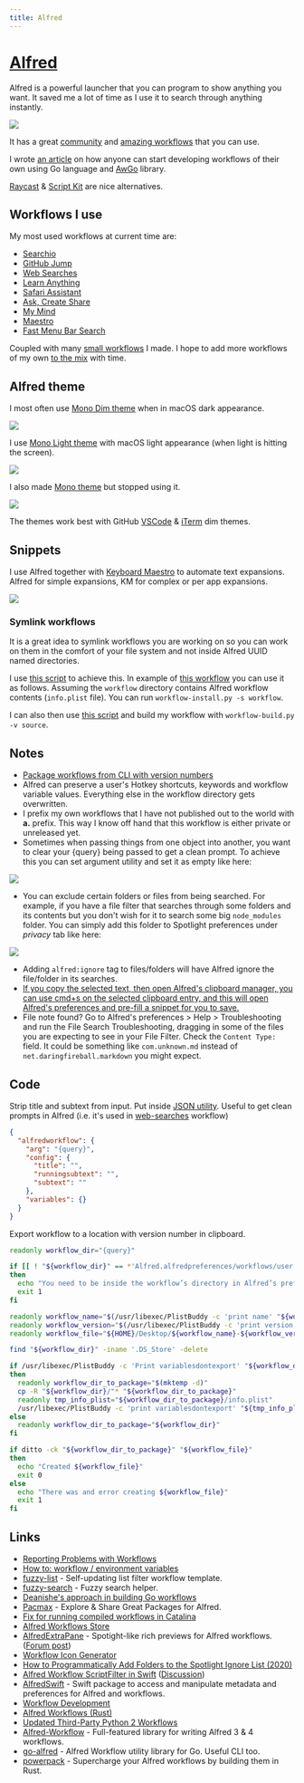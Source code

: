 ```yaml
---
title: Alfred
---
```


# [Alfred](https://www.alfredapp.com)

Alfred is a powerful launcher that you can program to show anything you want. It saved me a lot of time as I use it to search through anything instantly.

![](https://i.imgur.com/PtXa6By.png)

It has a great [community](http://www.alfredforum.com/) and [amazing workflows](https://github.com/learn-anything/alfred-workflows) that you can use.

I wrote [an article](https://medium.com/@nikitavoloboev/writing-alfred-workflows-in-go-2a44f62dc432) on how anyone can start developing workflows of their own using Go language and [AwGo](https://github.com/deanishe/awgo) library.

[Raycast](../../../tools/raycast.md) & [Script Kit](https://www.scriptkit.com/) are nice alternatives.

## Workflows I use

My most used workflows at current time are:

- [Searchio](https://github.com/deanishe/alfred-searchio)
- [GitHub Jump](https://github.com/nikitavoloboev/small-workflows#workflow-augmentations)
- [Web Searches](https://github.com/nikitavoloboev/alfred-web-searches)
- [Learn Anything](https://github.com/nikitavoloboev/alfred-learn-anything)
- [Safari Assistant](https://github.com/deanishe/alfred-safari-assistant)
- [Ask, Create Share](https://github.com/nikitavoloboev/alfred-ask-create-share)
- [My Mind](https://github.com/nikitavoloboev/alfred-my-mind)
- [Maestro](https://github.com/iansinnott/alfred-maestro)
- [Fast Menu Bar Search](https://github.com/ascandroli/menudump/releases/download/1.8.0/Menu.Bar.Search-v1_8.alfredworkflow)

Coupled with many [small workflows](https://github.com/nikitavoloboev/small-workflows) I made. I hope to add more workflows of my own [to the mix](https://github.com/learn-anything/alfred-workflows) with time.

## Alfred theme

I most often use [Mono Dim theme](https://www.alfredapp.com/extras/theme/jzs9j2Kqmu/) when in macOS dark appearance.

![](https://i.imgur.com/0EIwRT7.png)

I use [Mono Light theme](https://www.alfredapp.com/extras/theme/yyoqZV6XGS/) with macOS light appearance (when light is hitting the screen).

![](https://i.imgur.com/d5is1ao.png)

I also made [Mono theme](https://www.alfredapp.com/extras/theme/xzcLtcIIDe/) but stopped using it.

![](https://i.imgur.com/Y4oKBoT.png)

The themes work best with GitHub [VSCode](https://marketplace.visualstudio.com/items?itemName=GitHub.github-vscode-theme) & [iTerm](https://github.com/cdalvaro/github-vscode-theme-iterm) dim themes.

## Snippets

I use Alfred together with [Keyboard Maestro](../keyboard-maestro/keyboard-maestro.md) to automate text expansions. Alfred for simple expansions, KM for complex or per app expansions.

![](https://i.imgur.com/vWP4lkz.png)

### Symlink workflows

It is a great idea to symlink workflows you are working on so you can work on them in the comfort of your file system and not inside Alfred UUID named directories.

I use [this script](https://gist.github.com/deanishe/35faae3e7f89f629a94e) to achieve this. In example of [this workflow](https://github.com/nikitavoloboev/small-workflows/tree/master/folder-search) you can use it as follows. Assuming the `workflow` directory contains Alfred workflow contents (`info.plist` file). You can run `workflow-install.py -s workflow`.

I can also then use [this script](https://gist.github.com/deanishe/b16f018119ef3fe951af) and build my workflow with `workflow-build.py -v source`.

## Notes

- [Package workflows from CLI with version numbers](https://www.alfredforum.com/topic/10838-how-to-package-workflows-from-the-command-line/?tab=comments#comment-55677)
- Alfred can preserve a user's Hotkey shortcuts, keywords and workflow variable values. Everything else in the workflow directory gets overwritten.
- I prefix my own workflows that I have not published out to the world with **a.** prefix. This way I know off hand that this workflow is either private or unreleased yet.
- Sometimes when passing things from one object into another, you want to clear your {query} being passed to get a clean prompt. To achieve this you can set argument utility and set it as empty like here:

![](https://i.imgur.com/seduWW7.png)

- You can exclude certain folders or files from being searched. For example, if you have a file filter that searches through some folders and its contents but you don't wish for it to search some big `node_modules` folder. You can simply add this folder to Spotlight preferences under _privacy_ tab like here:

![](https://i.imgur.com/D0NP2s3.png)

- Adding `alfred:ignore` tag to files/folders will have Alfred ignore the file/folder in its searches.
- [If you copy the selected text, then open Alfred's clipboard manager, you can use cmd+s on the selected clipboard entry, and this will open Alfred's preferences and pre-fill a snippet for you to save.](https://www.alfredforum.com/topic/15852-how-to-save-selected-text-as-alfred-snippet/)
- File note found? Go to Alfred's preferences > Help > Troubleshooting and run the File Search Troubleshooting, dragging in some of the files you are expecting to see in your File Filter. Check the `Content Type:` field. It could be something like `com.unknown.md` instead of `net.daringfireball.markdown` you might expect.

## Code

Strip title and subtext from input. Put inside [JSON utility](https://www.alfredapp.com/help/workflows/utilities/json/). Useful to get clean prompts in Alfred (i.e. it's used in [web-searches](https://github.com/nikitavoloboev/alfred-web-searches) workflow)

```json
{
  "alfredworkflow": {
    "arg": "{query}",
    "config": {
      "title": "",
      "runningsubtext": "",
      "subtext": ""
    },
    "variables": {}
  }
}
```

Export workflow to a location with version number in clipboard.

```bash
readonly workflow_dir="{query}"

if [[ ! "${workflow_dir}" == *'Alfred.alfredpreferences/workflows/user.workflow.'* ]]
then
  echo "You need to be inside the workflow’s directory in Alfred’s preferences directory." >&2
  exit 1
fi

readonly workflow_name="$(/usr/libexec/PlistBuddy -c 'print name' "${workflow_dir}/info.plist")"
readonly workflow_version="$(/usr/libexec/PlistBuddy -c 'print version' "${workflow_dir}/info.plist")"
readonly workflow_file="${HOME}/Desktop/${workflow_name}-${workflow_version}.alfredworkflow"

find "${workflow_dir}" -iname '.DS_Store' -delete

if /usr/libexec/PlistBuddy -c 'Print variablesdontexport' "${workflow_dir}/info.plist" &> /dev/null
then
  readonly workflow_dir_to_package="$(mktemp -d)"
  cp -R "${workflow_dir}/"* "${workflow_dir_to_package}"
  readonly tmp_info_plist="${workflow_dir_to_package}/info.plist"
  /usr/libexec/PlistBuddy -c 'print variablesdontexport' "${tmp_info_plist}" | grep '    ' | sed -E 's/ {4}//' | xargs -I {} /usr/libexec/PlistBuddy -c "set variables:'{}' ''" "${tmp_info_plist}"
else
  readonly workflow_dir_to_package="${workflow_dir}"
fi

if ditto -ck "${workflow_dir_to_package}" "${workflow_file}"
then
  echo "Created ${workflow_file}"
  exit 0
else
  echo "There was and error creating ${workflow_file}"
  exit 1
fi
```

## Links

- [Reporting Problems with Workflows](https://www.alfredforum.com/topic/10224-reporting-problems-with-workflows/)
- [How to: workflow / environment variables](https://www.alfredforum.com/topic/9070-how-to-workflowenvironment-variables/?tab=comments#comment-45177)
- [fuzzy-list](https://github.com/derickfay/fuzzylist) - Self-updating list filter workflow template.
- [fuzzy-search](https://github.com/deanishe/alfred-fuzzy) - Fuzzy search helper.
- [Deanishe's approach in building Go workflows](https://github.com/deanishe/awgo/commit/5f0051950af39371385f2dfda96483eb1423e565#r29572675)
- [Pacmax](https://pacmax.org/) - Explore & Share Great Packages for Alfred.
- [Fix for running compiled workflows in Catalina](https://github.com/deanishe/alfred-sublime-text/issues/20#issuecomment-539578934)
- [Alfred Workflows Store](https://www.alfredworkflows.store/)
- [AlfredExtraPane](https://github.com/mr-pennyworth/alfred-extra-pane) - Spotight-like rich previews for Alfred workflows. ([Forum post](https://www.alfredforum.com/topic/16111-wip-poc-spotlight-like-rich-preview-pane-for-alfred-workflows/))
- [Workflow Icon Generator](https://icons.deanishe.net/)
- [How to Programmatically Add Folders to the Spotlight Ignore List (2020)](https://mattprice.me/2020/programmatically-modify-spotlight-ignore/)
- [Alfred Workflow ScriptFilter in Swift](https://github.com/godbout/AlfredWorkflowScriptFilter) ([Discussion](https://www.alfredforum.com/topic/16719-alfredworkflowscriptfilter-swift/))
- [AlfredSwift](https://github.com/mr-pennyworth/AlfredSwift) - Swift package to access and manipulate metadata and preferences for Alfred and workflows.
- [Workflow Development](https://intersect.rknight.me/macos/alfred/workflow-development/)
- [Alfred Workflows (Rust)](https://github.com/rust-playground/alfred-workflows-rs)
- [Updated Third-Party Python 2 Workflows](https://github.com/alfredapp/updated-third-party-python2-workflows)
- [Alfred-Workflow](https://github.com/NorthIsUp/alfred-workflow-py3) - Full-featured library for writing Alfred 3 & 4 workflows.
- [go-alfred](https://github.com/jason0x43/go-alfred) - Alfred Workflow utility library for Go. Useful CLI too.
- [powerpack](https://github.com/rossmacarthur/powerpack) - Supercharge your Alfred workflows by building them in Rust.
